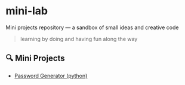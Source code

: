 # mini-lab

Mini projects repository — a sandbox of small ideas and creative code

 > learning by doing and having fun along the way

## 🔍 Mini Projects

 - [Password Generator (python)](https://github.com/pedromf3/mini-lab/tree/main/Password_Generator)
